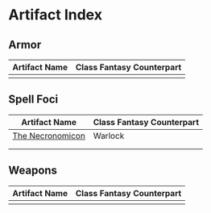 # Artifact Index

## Armor
| Artifact Name | Class Fantasy Counterpart |
| --- | --- |
|  |  |

## Spell Foci
| Artifact Name | Class Fantasy Counterpart |
| ---- | ---- |
| [The Necronomicon](Spell%20Foci/The%20Necronomicon/The%20Necronomicon.md) | Warlock |
|  |  |
|  |  |

## Weapons
| Artifact Name | Class Fantasy Counterpart |
| ---- | ---- |
|  |  |
